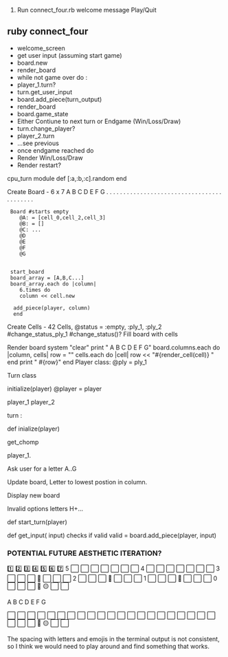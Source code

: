 1. Run connect_four.rb
welcome message
Play/Quit




## ruby connect_four

- welcome_screen
- get user input (assuming start game)
- board.new
- render_board
- while not game over do :
- player_1.turn?
- turn.get_user_input
- board.add_piece(turn_output)
- render_board
- board.game_state
- Either Contiune to next turn or Endgame (Win/Loss/Draw)
- turn.change_player?
- player_2.turn
- ...see previous
- once endgame reached do
- Render Win/Loss/Draw
- Render restart?




cpu_turn module
   def 
      [:a,:b,:c].random
   end













Create Board 
     - 6 x 7
     A B C D E F G
     . . . . . . .
     . . . . . . .
     . . . . . . .
     . . . . . . .
     . . . . . . .
     . . . . . . .

     Board #starts empty 
        @A: = [cell_0,cell_2,cell_3]
        @B: = []
        @C: ...
        @D
        @E
        @F
        @G
    

     start_board
     board_array = [A,B,C...]
     board_array.each do |column|  
        6.times do
        column << cell.new
      
      add_piece(player, column)
      end

Create Cells
    - 42 Cells, @status = :empty, :ply_1, :ply_2
    #change_status_ply_1
    #change_status()?
 Fill board with cells
 
Render board
  system "clear"
    print " A  B  C  D  E  F  G" 
    board.columns.each do |column, cells|
      row = ""
      cells.each do |cell|
        row << "#{render_cell(cell)} "
      end
      print " #{row}" 
    end
Player class: 
   @ply = ply_1


Turn class

   initialize(player)
   @player = player


player_1 
player_2

turn :

def inialize(player)

get_chomp

   player_1.

   
   Ask user for a letter A..G

   Update board, Letter to lowest postion in column.

   Display new board

   Invalid options letters H+...

   def start_turn(player)

   def get_input( input)
      checks if valid
         valid = 
            board.add_piece(player, input)
      


### POTENTIAL FUTURE AESTHETIC ITERATION?

  1️⃣ 2️⃣ 3️⃣ 4️⃣ 5️⃣ 6️⃣ 7️⃣
5 ⬜️ ⬜️ ⬜️ ⬜️ ⬜️ ⬜️ ⬜️
4 ⬜️ ⬜️ ⬜️ ⬜️ ⬜️ ⬜️ ⬜️
3 ⬜️ ⬜️ ⬜️ 🔴 ⬜️ ⬜️ ⬜️
2 ⬜️ ⬜️ ⬜️ 🔴 ⬜️ ⬜️ ⬜️
1 ⬜️ ⬜️ ⬜️ 🔴 ⬜️ ⬜️ ⬜️
0 ⬜️ ⬜️ ⬜ 🔴 🟡 ⬜️ ⬜️
 

A  B  C  D  E  F  G

⬜️ ⬜️ ⬜️ ⬜️ ⬜️ ⬜️ ⬜️
⬜️ ⬜️ ⬜️ ⬜️ ⬜️ ⬜️ ⬜️
⬜️ ⬜️ ⬜️ ⬜️ ⬜️ ⬜️ ⬜️
⬜️ ⬜️ ⬜ 🔴 🟡 ⬜️ ⬜️

The spacing with letters and emojis in the terminal output is not consistent, so I think we would need to play around and find something that works.